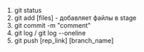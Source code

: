 1. git status 
2. git add [files] - добавляет файлы в stage
3. git commit -m "comment"
4. git log / git log --oneline
5. git push [rep_link] [branch_name]
